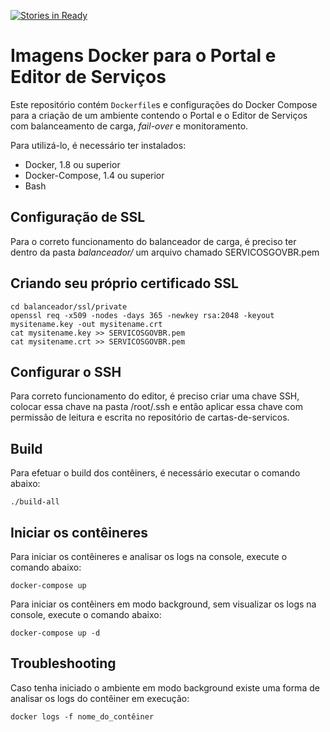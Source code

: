 [![Stories in Ready](https://badge.waffle.io/servicosgovbr/docker.png?label=ready&title=Ready)](https://waffle.io/servicosgovbr/docker)
# Imagens Docker para o Portal e Editor de Serviços

Este repositório contém `Dockerfile`s e configurações do Docker Compose para a criação de um ambiente contendo o Portal e o Editor de Serviços com balanceamento de carga, *fail-over* e monitoramento.

Para utilizá-lo, é necessário ter instalados:

- Docker, 1.8 ou superior
- Docker-Compose, 1.4 ou superior
- Bash

## Configuração de SSL

Para o correto funcionamento do balanceador de carga, é preciso ter dentro da pasta *balanceador/*  um arquivo chamado SERVICOSGOVBR.pem

## Criando seu próprio certificado SSL

```
cd balanceador/ssl/private
openssl req -x509 -nodes -days 365 -newkey rsa:2048 -keyout mysitename.key -out mysitename.crt
cat mysitename.key >> SERVICOSGOVBR.pem 
cat mysitename.crt >> SERVICOSGOVBR.pem
```
## Configurar o SSH

Para correto funcionamento do editor, é preciso criar uma chave SSH, colocar essa chave na pasta /root/.ssh e então aplicar essa chave com permissão de leitura e escrita no repositório de cartas-de-servicos.

## Build 

Para efetuar o build dos contêiners, é necessário executar o comando abaixo:

```
./build-all
```

## Iniciar os contêineres

Para iniciar os contêineres e analisar os logs na console, execute o comando abaixo: 

```
docker-compose up 
```

Para iniciar os contêiners em modo background, sem visualizar os logs na console, execute o comando abaixo:

```
docker-compose up -d
```

## Troubleshooting

Caso tenha iniciado o ambiente em modo background existe uma forma de analisar os logs do contêiner em execução:

```
docker logs -f nome_do_contêiner
```


